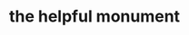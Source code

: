 ---
pid: CH576
title: the helpful monument
location_transcription: City Hall / Love Park
zipcode: 
outside_phl: 
neighborhood: 
age: '9'
age_range: 6-13
instagram: 
image_file_name: CH_576.jpg
proposal_transcription: It will be all about people who does not have food in other
  foreign countries. I want to help I fell bad.
topic: Food,Globalism
topic_summary: 0, 0
type: Other No Form
keywords_other: 
credit: Nariyah Butler
image_labels: 
twitter: 
facebook: 
permalink: "/monuments/ch576/"
layout: item-page
---